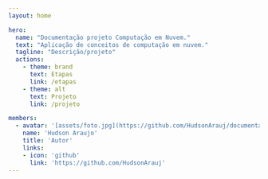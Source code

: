```yaml
---
layout: home

hero:
  name: "Documentação projeto Computação em Nuvem."
  text: "Aplicação de conceitos de computação em nuvem."
  tagline: "Descrição/projeto"
  actions:
    - theme: brand
      text: Etapas
      link: /etapas
    - theme: alt
      text: Projeto
      link: /projeto

members:
  - avatar: '[assets/foto.jpg](https://github.com/HudsonArauj/documentacao/blob/main/docs/assets/foto.jpg)'
    name: 'Hudson Araujo'
    title: 'Autor'
    links:
    - icon: 'github' 
      link: 'https://github.com/HudsonArauj'
---
```



<script setup>
  import {
  VPTeamPage,
  VPTeamPageTitle,
  VPTeamMembers
} from 'vitepress/theme'
</script>

<VPTeamPage class="VPHomeDocTeamPage">
  <VPTeamMembers size="small" :members="$frontmatter.members" />
</VPTeamPage>

